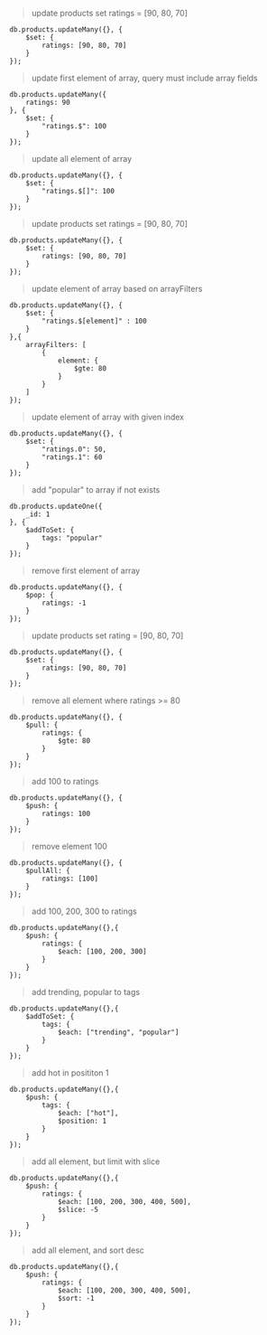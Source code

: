 > update products set ratings = [90, 80, 70]
```
db.products.updateMany({}, {
    $set: {
        ratings: [90, 80, 70]
    }
});
```

> update first element of array, query must include array fields
```
db.products.updateMany({
    ratings: 90
}, {
    $set: {
        "ratings.$": 100
    }
});
```
> update all element of array
```
db.products.updateMany({}, {
    $set: {
        "ratings.$[]": 100
    }
});
```
> update products set ratings = [90, 80, 70]
```
db.products.updateMany({}, {
    $set: {
        ratings: [90, 80, 70]
    }
});
```

> update element of array based on arrayFilters
```
db.products.updateMany({}, {
    $set: {
        "ratings.$[element]" : 100
    }
},{
    arrayFilters: [
        {
            element: {
                $gte: 80
            }
        }
    ]
});
```

> update element of array with given index
```
db.products.updateMany({}, {
    $set: {
        "ratings.0": 50,
        "ratings.1": 60
    }
});
```

> add "popular" to array if not exists
```
db.products.updateOne({
    _id: 1
}, {
    $addToSet: {
        tags: "popular"
    }
});
```

> remove first element of array
```
db.products.updateMany({}, {
    $pop: {
        ratings: -1
    }
});
```

> update products set rating = [90, 80, 70]
```
db.products.updateMany({}, {
    $set: {
        ratings: [90, 80, 70]
    }
});
```

> remove all element where ratings >= 80
```
db.products.updateMany({}, {
    $pull: {
        ratings: {
            $gte: 80
        }
    }
});
```

> add 100 to ratings
```
db.products.updateMany({}, {
    $push: {
        ratings: 100
    }
});
```

> remove element 100
```
db.products.updateMany({}, {
    $pullAll: {
        ratings: [100]
    }
});
```

> add 100, 200, 300 to ratings
```
db.products.updateMany({},{
    $push: {
        ratings: {
            $each: [100, 200, 300]
        }
    }
});
```

> add trending, popular to tags
```
db.products.updateMany({},{
    $addToSet: {
        tags: {
            $each: ["trending", "popular"]
        }
    }
});
```

> add hot in posititon 1
```
db.products.updateMany({},{
    $push: {
        tags: {
            $each: ["hot"],
            $position: 1
        }
    }
});
```

> add all element, but limit with slice
```
db.products.updateMany({},{
    $push: {
        ratings: {
            $each: [100, 200, 300, 400, 500],
            $slice: -5
        }
    }
});
```

> add all element, and sort desc
```
db.products.updateMany({},{
    $push: {
        ratings: {
            $each: [100, 200, 300, 400, 500],
            $sort: -1
        }
    }
});
```

